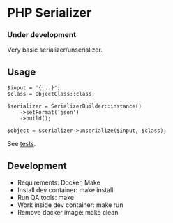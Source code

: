 # PHP Serializer

### Under development

Very basic serializer/unserializer.

## Usage
```
$input = '{...}';
$class = ObjectClass::class;

$serializer = SerializerBuilder::instance()
    ->setFormat('json')
    ->build();
    
$object = $serializer->unserialize($input, $class);
```

See [tests](./tests/SerializerTest.php).

## Development
* Requirements: Docker, Make
* Install dev container: make install
* Run QA tools: make
* Work inside dev container: make run
* Remove docker image: make clean
